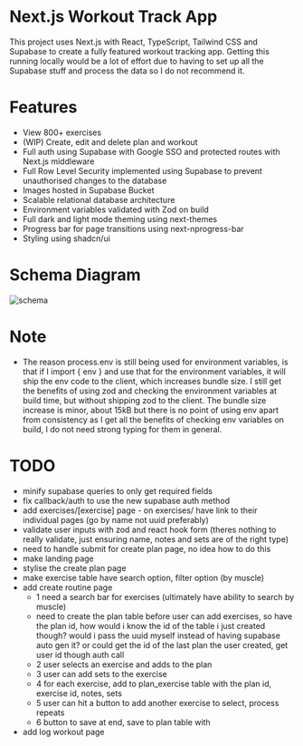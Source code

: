 # Next.js Workout Track App

This project uses Next.js with React, TypeScript, Tailwind CSS and Supabase to create a fully featured workout tracking app. Getting this running locally would be a lot of effort due to having to set up all the Supabase stuff and process the data so I do not recommend it.

# Features

- View 800+ exercises
- (WIP) Create, edit and delete plan and workout
- Full auth using Supabase with Google SSO and protected routes with Next.js middleware
- Full Row Level Security implemented using Supabase to prevent unauthorised changes to the database
- Images hosted in Supabase Bucket
- Scalable relational database architecture
- Environment variables validated with Zod on build
- Full dark and light mode theming using next-themes
- Progress bar for page transitions using next-nprogress-bar
- Styling using shadcn/ui

# Schema Diagram

![schema](https://github.com/user-attachments/assets/32ffc229-7a2e-4e29-9b97-43c70ef59587)

# Note

- The reason process.env is still being used for environment variables, is that if I import { env } and use that for the environment variables, it will ship the env code to the client, which increases bundle size. I still get the benefits of using zod and checking the environment variables at build time, but without shipping zod to the client. The bundle size increase is minor, about 15kB but there is no point of using env apart from consistency as I get all the benefits of checking env variables on build, I do not need strong typing for them in general.

# TODO

- minify supabase queries to only get required fields
- fix callback/auth to use the new supabase auth method
- add exercises/[exercise] page - on exercises/ have link to their individual pages (go by name not uuid preferably)
- validate user inputs with zod and react hook form (theres nothing to really validate, just ensuring name, notes and sets are of the right type)
- need to handle submit for create plan page, no idea how to do this
- make landing page
- stylise the create plan page
- make exercise table have search option, filter option (by muscle)
- add create routine page
  - 1 need a search bar for exercises (ultimately have ability to search by muscle)
  - need to create the plan table before user can add exercises, so have the plan id, how would i know the id of the table i just created though? would i pass the uuid myself instead of having supabase auto gen it? or could get the id of the last plan the user created, get user id though auth call
  - 2 user selects an exercise and adds to the plan
  - 3 user can add sets to the exercise
  - 4 for each exercise, add to plan_exercise table with the plan id, exercise id, notes, sets
  - 5 user can hit a button to add another exercise to select, process repeats
  - 6 button to save at end, save to plan table with
- add log workout page
